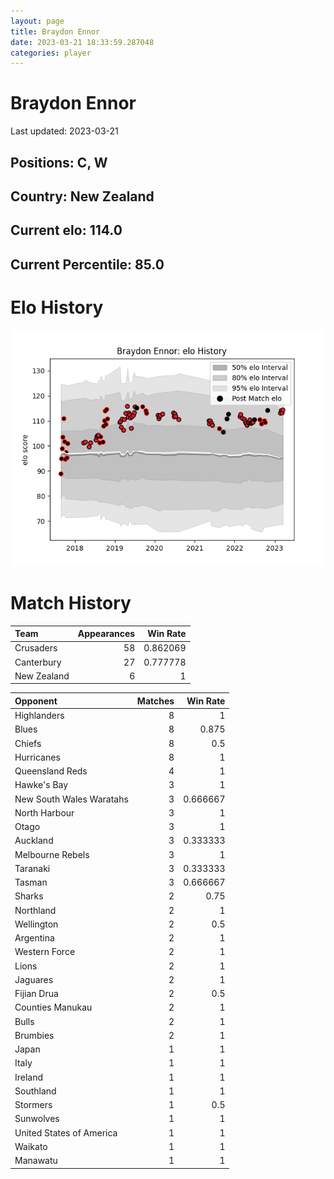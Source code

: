 ```yaml
---  
layout: page  
title: Braydon Ennor  
date: 2023-03-21 18:33:59.287048  
categories: player  
---
```

# Braydon Ennor


Last updated: 2023-03-21
## Positions: C, W

## Country: New Zealand

## Current elo: 114.0

## Current Percentile: 85.0

# Elo History


![elo history](history_BraydonEnnor.png)
# Match History


| Team        |   Appearances |   Win Rate |
|:------------|--------------:|-----------:|
| Crusaders   |            58 |   0.862069 |
| Canterbury  |            27 |   0.777778 |
| New Zealand |             6 |   1        |

| Opponent                 |   Matches |   Win Rate |
|:-------------------------|----------:|-----------:|
| Highlanders              |         8 |   1        |
| Blues                    |         8 |   0.875    |
| Chiefs                   |         8 |   0.5      |
| Hurricanes               |         8 |   1        |
| Queensland Reds          |         4 |   1        |
| Hawke's Bay              |         3 |   1        |
| New South Wales Waratahs |         3 |   0.666667 |
| North Harbour            |         3 |   1        |
| Otago                    |         3 |   1        |
| Auckland                 |         3 |   0.333333 |
| Melbourne Rebels         |         3 |   1        |
| Taranaki                 |         3 |   0.333333 |
| Tasman                   |         3 |   0.666667 |
| Sharks                   |         2 |   0.75     |
| Northland                |         2 |   1        |
| Wellington               |         2 |   0.5      |
| Argentina                |         2 |   1        |
| Western Force            |         2 |   1        |
| Lions                    |         2 |   1        |
| Jaguares                 |         2 |   1        |
| Fijian Drua              |         2 |   0.5      |
| Counties Manukau         |         2 |   1        |
| Bulls                    |         2 |   1        |
| Brumbies                 |         2 |   1        |
| Japan                    |         1 |   1        |
| Italy                    |         1 |   1        |
| Ireland                  |         1 |   1        |
| Southland                |         1 |   1        |
| Stormers                 |         1 |   0.5      |
| Sunwolves                |         1 |   1        |
| United States of America |         1 |   1        |
| Waikato                  |         1 |   1        |
| Manawatu                 |         1 |   1        |